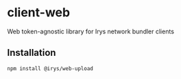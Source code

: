 # client-web

Web token-agnostic library for Irys network bundler clients

## Installation

```sh
npm install @irys/web-upload
```
